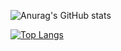 <!--
**Nyarlathulhu/Nyarlathulhu** is a ✨ _special_ ✨ repository because its `README.md` (this file) appears on your GitHub profile.

Here are some ideas to get you started:

- 🔭 I’m currently working on ...
- 🌱 I’m currently learning ...
- 👯 I’m looking to collaborate on ...
- 🤔 I’m looking for help with ...
- 💬 Ask me about ...
- 📫 How to reach me: ...
- 😄 Pronouns: ...
- ⚡ Fun fact: ...
-->

![Anurag's GitHub stats](https://github-readme-stats.vercel.app/api?username=Nyarlathulhu&show_icons=true&theme=vision-friendly-dark&include_all_commits=true)

[![Top Langs](https://github-readme-stats.vercel.app/api/top-langs/?username=Nyarlathulhu&layout=compact&hide=HTML,CSS&card_width=448)](https://github.com/anuraghazra/github-readme-stats)
